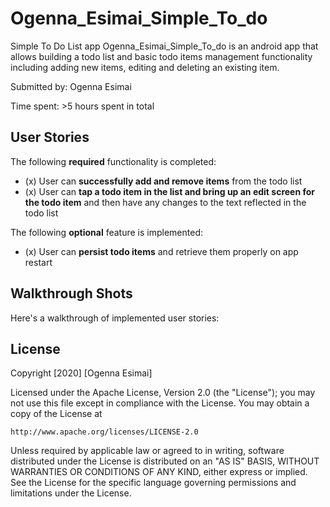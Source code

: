 # Ogenna_Esimai_Simple_To_do
Simple To Do List app
Ogenna_Esimai_Simple_To_do is an android app that allows building a todo list and basic todo items management functionality including adding new items, editing and deleting an existing item.

Submitted by: Ogenna Esimai

Time spent: >5 hours spent in total

## User Stories

The following **required** functionality is completed:

* (x) User can **successfully add and remove items** from the todo list
* (x) User can **tap a todo item in the list and bring up an edit screen for the todo item** and then have any changes to the text reflected in the todo list

The following **optional** feature is implemented:

* (x) User can **persist todo items** and retrieve them properly on app restart

## Walkthrough Shots

Here's a walkthrough of implemented user stories:



## License

Copyright [2020] [Ogenna Esimai]

Licensed under the Apache License, Version 2.0 (the "License");
you may not use this file except in compliance with the License.
You may obtain a copy of the License at

    http://www.apache.org/licenses/LICENSE-2.0

Unless required by applicable law or agreed to in writing, software
distributed under the License is distributed on an "AS IS" BASIS,
WITHOUT WARRANTIES OR CONDITIONS OF ANY KIND, either express or implied.
See the License for the specific language governing permissions and
limitations under the License.
